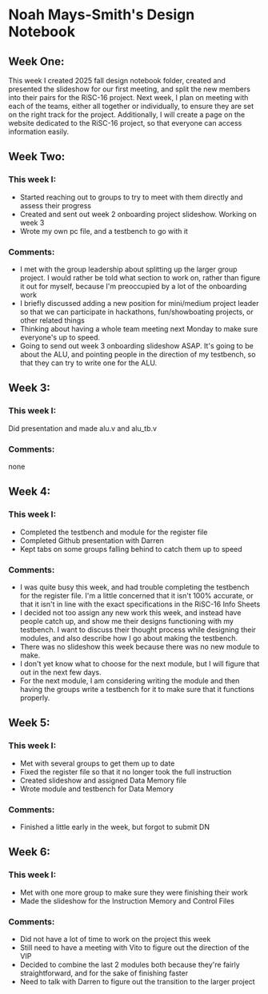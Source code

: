 # Noah Mays-Smith's Design Notebook

## Week One:
This week I created 2025 fall design notebook folder, created and presented the slideshow for our first meeting, 
and split the new members into their pairs for the RiSC-16 project. Next week, I plan on meeting with each of the teams,
either all together or individually, to ensure they are set on the right track for the project. Additionally, I will create 
a page on the website dedicated to the RiSC-16 project, so that everyone can access information easily. 

## Week Two:
### This week I:
- Started reaching out to groups to try to meet with them directly and assess their progress
- Created and sent out week 2 onboarding project slideshow. Working on week 3
- Wrote my own pc file, and a testbench to go with it

### Comments:
- I met with the group leadership about splitting up the larger group project. I would rather be told what section to work on, rather than figure it out for myself, because I'm preoccupied by a lot of the onboarding work
- I briefly discussed adding a new position for mini/medium project leader so that we can participate in hackathons, fun/showboating projects, or other related things
- Thinking about having a whole team meeting next Monday to make sure everyone's up to speed.
- Going to send out week 3 onboarding slideshow ASAP. It's going to be about the ALU, and pointing people in the direction of my testbench, so that they can try to write one for the ALU.

## Week 3:
### This week I:
Did presentation and made alu.v and alu_tb.v
### Comments:
none

## Week 4:
### This week I:
- Completed the testbench and module for the register file
- Completed Github presentation with Darren
- Kept tabs on some groups falling behind to catch them up to speed
### Comments:
- I was quite busy this week, and had trouble completing the testbench for the register file. I'm a little concerned that it isn't 100% accurate, or that it isn't in line with the exact specifications in the RiSC-16 Info Sheets
- I decided not too assign any new work this week, and instead have people catch up, and show me their designs functioning with my testbench. I want to discuss their thought process while designing their modules, and also describe how I go about making the testbench.
- There was no slideshow this week because there was no new module to make.
- I don't yet know what to choose for the next module, but I will figure that out in the next few days.
- For the next module, I am considering writing the module and then having the groups write a testbench for it to make sure that it functions properly.


## Week 5:
### This week I:
- Met with several groups to get them up to date
- Fixed the register file so that it no longer took the full instruction
- Created slideshow and assigned Data Memory file
- Wrote module and testbench for Data Memory

### Comments:
- Finished a little early in the week, but forgot to submit DN


## Week 6:
### This week I:
- Met with one more group to make sure they were finishing their work
- Made the slideshow for the Instruction Memory and Control Files

### Comments:
- Did not have a lot of time to work on the project this week
- Still need to have a meeting with Vito to figure out the direction of the VIP
- Decided to combine the last 2 modules both because they're fairly straightforward, and for the sake of finishing faster
- Need to talk with Darren to figure out the transition to the larger project
